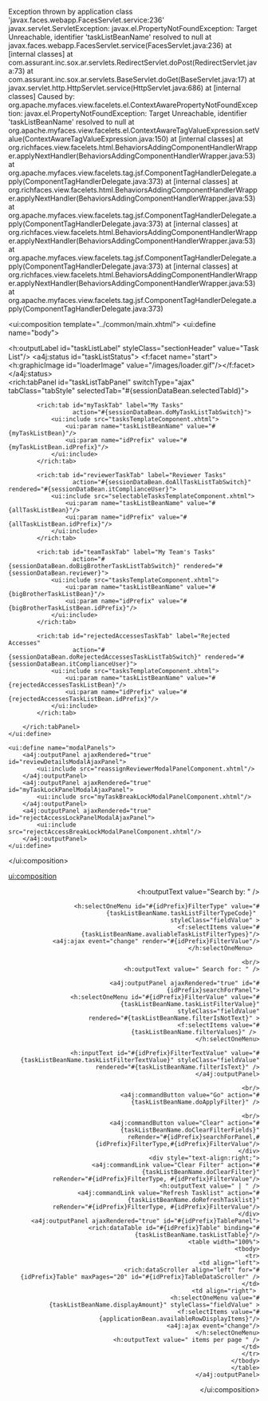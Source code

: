 Exception thrown by application class 'javax.faces.webapp.FacesServlet.service:236'
javax.servlet.ServletException: javax.el.PropertyNotFoundException: Target Unreachable, identifier 'taskListBeanName' resolved to null
at javax.faces.webapp.FacesServlet.service(FacesServlet.java:236)
at [internal classes]
at com.assurant.inc.sox.ar.servlets.RedirectServlet.doPost(RedirectServlet.java:73)
at com.assurant.inc.sox.ar.servlets.BaseServlet.doGet(BaseServlet.java:17)
at javax.servlet.http.HttpServlet.service(HttpServlet.java:686)
at [internal classes]
Caused by: org.apache.myfaces.view.facelets.el.ContextAwarePropertyNotFoundException: javax.el.PropertyNotFoundException: Target Unreachable, identifier 'taskListBeanName' resolved to null
at org.apache.myfaces.view.facelets.el.ContextAwareTagValueExpression.setValue(ContextAwareTagValueExpression.java:150)
at [internal classes]
at org.richfaces.view.facelets.html.BehaviorsAddingComponentHandlerWrapper.applyNextHandler(BehaviorsAddingComponentHandlerWrapper.java:53)
at org.apache.myfaces.view.facelets.tag.jsf.ComponentTagHandlerDelegate.apply(ComponentTagHandlerDelegate.java:373)
at [internal classes]
at org.richfaces.view.facelets.html.BehaviorsAddingComponentHandlerWrapper.applyNextHandler(BehaviorsAddingComponentHandlerWrapper.java:53)
at org.apache.myfaces.view.facelets.tag.jsf.ComponentTagHandlerDelegate.apply(ComponentTagHandlerDelegate.java:373)
at [internal classes]
at org.richfaces.view.facelets.html.BehaviorsAddingComponentHandlerWrapper.applyNextHandler(BehaviorsAddingComponentHandlerWrapper.java:53)
at org.apache.myfaces.view.facelets.tag.jsf.ComponentTagHandlerDelegate.apply(ComponentTagHandlerDelegate.java:373)
at [internal classes]
at org.richfaces.view.facelets.html.BehaviorsAddingComponentHandlerWrapper.applyNextHandler(BehaviorsAddingComponentHandlerWrapper.java:53)
at org.apache.myfaces.view.facelets.tag.jsf.ComponentTagHandlerDelegate.apply(ComponentTagHandlerDelegate.java:373)

<!DOCTYPE html PUBLIC "-//W3C//DTD XHTML 1.0 Transitional//EN" "http://www.w3.org/TR/xhtml1/DTD/xhtml1-transitional.dtd">
<html
		xmlns="http://www.w3.org/1999/xhtml"
		xmlns:ui="http://java.sun.com/jsf/facelets"
		xmlns:h="http://xmlns.jcp.org/jsf/html"
		xmlns:f="http://java.sun.com/jsf/core"
		xmlns:rich="http://richfaces.org/rich"
		xmlns:a4j="http://richfaces.org/a4j">

<ui:composition template="../common/main.xhtml">
	<ui:define name="body">
		<div id="taskListDiv" class="inline">
			<h:outputLabel id="taskListLabel" styleClass="sectionHeader" value="Task List"/>
			<a4j:status id="taskListStatus">
				<f:facet name="start"><h:graphicImage id="loaderImage" value="/images/loader.gif"/></f:facet>
			</a4j:status>
		</div>
		<rich:tabPanel id="taskListTabPanel" switchType="ajax" tabClass="tabStyle"
					   selectedTab="#{sessionDataBean.selectedTabId}">

			<rich:tab id="myTaskTab" label="My Tasks"
					  action="#{sessionDataBean.doMyTaskListTabSwitch}">
				<ui:include src="tasksTemplateComponent.xhtml">
					<ui:param name="taskListBeanName" value="#{myTaskListBean}"/>
					<ui:param name="idPrefix" value="#{myTaskListBean.idPrefix}"/>
				</ui:include>
			</rich:tab>

			<rich:tab id="reviewerTaskTab" label="Reviewer Tasks"
					  action="#{sessionDataBean.doAllTaskListTabSwitch}" rendered="#{sessionDataBean.itComplianceUser}">
				<ui:include src="selectableTasksTemplateComponent.xhtml">
					<ui:param name="taskListBeanName" value="#{allTaskListBean}"/>
					<ui:param name="idPrefix" value="#{allTaskListBean.idPrefix}"/>
				</ui:include>
			</rich:tab>

			<rich:tab id="teamTaskTab" label="My Team's Tasks"
					  action="#{sessionDataBean.doBigBrotherTaskListTabSwitch}" rendered="#{sessionDataBean.reviewer}">
				<ui:include src="tasksTemplateComponent.xhtml">
					<ui:param name="taskListBeanName" value="#{bigBrotherTaskListBean}"/>
					<ui:param name="idPrefix" value="#{bigBrotherTaskListBean.idPrefix}"/>
				</ui:include>
			</rich:tab>

			<rich:tab id="rejectedAccessesTaskTab" label="Rejected Accesses"
					  action="#{sessionDataBean.doRejectedAccessesTaskListTabSwitch}" rendered="#{sessionDataBean.itComplianceUser}">
				<ui:include src="tasksTemplateComponent.xhtml">
					<ui:param name="taskListBeanName" value="#{rejectedAccessesTaskListBean}"/>
					<ui:param name="idPrefix" value="#{rejectedAccessesTaskListBean.idPrefix}"/>
				</ui:include>
			</rich:tab>

		</rich:tabPanel>
	</ui:define>

	<ui:define name="modalPanels">
		<a4j:outputPanel ajaxRendered="true" id="reviewDetailsModalAjaxPanel">
			<ui:include src="reassignReviewerModalPanelComponent.xhtml"/>
		</a4j:outputPanel>
		<a4j:outputPanel ajaxRendered="true" id="myTaskLockPanelModalAjaxPanel">
			<ui:include src="myTaskBreakLockModalPanelComponent.xhtml"/>
		</a4j:outputPanel>
		<a4j:outputPanel ajaxRendered="true" id="rejectAccessLockPanelModalAjaxPanel">
			<ui:include src="rejectAccessBreakLockModalPanelComponent.xhtml"/>
		</a4j:outputPanel>
	</ui:define>

</ui:composition>

</html>

<html xmlns="http://www.w3.org/1999/xhtml" 
	xmlns:ui="http://java.sun.com/jsf/facelets"
	xmlns:h="http://java.sun.com/jsf/html" 
	xmlns:f="http://java.sun.com/jsf/core" 
	xmlns:rich="http://richfaces.org/rich"
	xmlns:a4j="http://richfaces.org/a4j">
	
<!-- 
Include this xhtml file with ui:include tags and provide the following parameters:

* taskListBeanName - A backing bean that is an instance of a concrete AbstractTaskListBean.

* idPrefix - A unique id prefix for the field ids of the page.
-->

<ui:composition>
		<div style="text-align:right;">
			<h:outputText value="Search by: " />
			
			<h:selectOneMenu id="#{idPrefix}FilterType" value="#{taskListBeanName.taskListFilterTypeCode}" 
				styleClass="fieldValue" >
				<f:selectItems value="#{taskListBeanName.avaliableTaskListFilterTypes}"/>
				<a4j:ajax event="change" render="#{idPrefix}FilterValue"/>
			</h:selectOneMenu>	
			
<!--			<rich:spacer width="5" />	-->
			<br/>
			<h:outputText value=" Search for: " />
			
			<a4j:outputPanel ajaxRendered="true" id="#{idPrefix}searchForPanel">
				<h:selectOneMenu id="#{idPrefix}FilterValue" value="#{taskListBeanName.taskListFilterValue}"
					styleClass="fieldValue"
					rendered="#{taskListBeanName.filterIsNotText}" >
					<f:selectItems value="#{taskListBeanName.filterValues}" /> 
				</h:selectOneMenu>
						
				<h:inputText id="#{idPrefix}FilterTextValue" value="#{taskListBeanName.taskListFilterTextValue}" styleClass="fieldValue"
					rendered="#{taskListBeanName.filterIsText}" />
			</a4j:outputPanel>
			
<!--			<rich:spacer width="10" />				-->
			<br/>
			<a4j:commandButton value="Go" action="#{taskListBeanName.doApplyFilter}" />
<!--			<rich:spacer width="5" /> -->
			<br/>
			<a4j:commandButton value="Clear" action="#{taskListBeanName.doClearFilterFields}"
				reRender="#{idPrefix}searchForPanel,#{idPrefix}FilterType,#{idPrefix}FilterValue"/>
		</div>
		<div style="text-align:right;">
			<a4j:commandLink value="Clear Filter" action="#{taskListBeanName.doClearFilter}"
				reRender="#{idPrefix}FilterType, #{idPrefix}FilterValue"/>
			<h:outputText value=" | " />
			<a4j:commandLink value="Refresh Tasklist" action="#{taskListBeanName.doRefreshTasklist}"
				reRender="#{idPrefix}FilterType, #{idPrefix}FilterValue"/>
		</div>
		<a4j:outputPanel ajaxRendered="true" id="#{idPrefix}TablePanel">
			<rich:dataTable id="#{idPrefix}Table" binding="#{taskListBeanName.taskListTable}"/>
			<table width="100%">
				<tbody>
					<tr>
						<td align="left">
							<rich:dataScroller align="left" for="#{idPrefix}Table" maxPages="20" id="#{idPrefix}TableDataScroller" />
						</td>
						<td align="right"> 
							<h:selectOneMenu value="#{taskListBeanName.displayAmount}" styleClass="fieldValue" >
								<f:selectItems value="#{applicationBean.availableRowDisplayItems}"/>
								<a4j:ajax event="change"/>
							</h:selectOneMenu>
							<h:outputText value=" items per page " />
						</td>
					</tr>
				</tbody>
	 		</table>
		</a4j:outputPanel>
</ui:composition>
</html>
